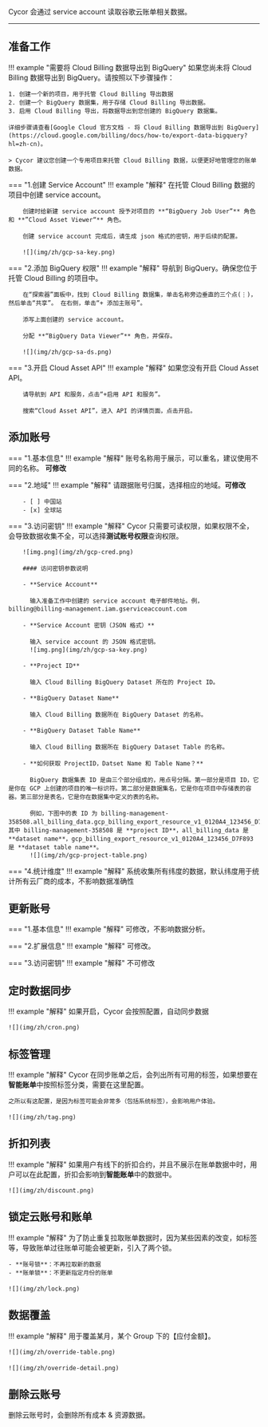 Cycor 会通过 service account 读取谷歌云账单相关数据。

---

## 准备工作
!!! example "需要将 Cloud Billing 数据导出到 BigQuery"
    如果您尚未将 Cloud Billing 数据导出到 BigQuery。请按照以下步骤操作：
    
    1. 创建一个新的项目，用于托管 Cloud Billing 导出数据
    2. 创建一个 BigQuery 数据集，用于存储 Cloud Billing 导出数据。
    3. 启用 Cloud Billing 导出，将数据导出到您创建的 BigQuery 数据集。

    详细步骤请查看[Google Cloud 官方文档 - 将 Cloud Billing 数据导出到 BigQuery](https://cloud.google.com/billing/docs/how-to/export-data-bigquery?hl=zh-cn)。

    > Cycor 建议您创建一个专用项目来托管 Cloud Billing 数据，以便更好地管理您的账单数据。

=== "1.创建 Service Account"
    !!! example "解释"
        在托管 Cloud Billing 数据的项目中创建 service account。
  
        创建时给新建 service account 授予对项目的 **“BigQuery Job User”** 角色和 **”Cloud Asset Viewer“** 角色。

        创建 service account 完成后，请生成 json 格式的密钥，用于后续的配置。

        ![](img/zh/gcp-sa-key.png)

=== "2.添加 BigQuery 权限"
    !!! example "解释"
        导航到 BigQuery。确保您位于托管 Cloud Billing 的项目中。

        在“探索器”面板中，找到 Cloud Billing 数据集，单击名称旁边垂直的三个点(⋮)，然后单击“共享”。 在右侧，单击“+ 添加主账号”。 
        
        添写上面创建的 service account。 

        分配 **“BigQuery Data Viewer”** 角色，并保存。

        ![](img/zh/gcp-sa-ds.png)

=== "3.开启 Cloud Asset API"
    !!! example "解释"
        如果您没有开启 Cloud Asset API。
        
        请导航到 API 和服务，点击“+启用 API 和服务”。

        搜索“Cloud Asset API”，进入 API 的详情页面，点击开启。

## 添加账号
=== "1.基本信息"
    !!! example "解释"
        账号名称用于展示，可以重名，建议使用不同的名称。 **可修改**

=== "2.地域"
    !!! example "解释"
        请跟据账号归属，选择相应的地域。**可修改**

        - [ ] 中国站
        - [x] 全球站

=== "3.访问密钥"
    !!! example "解释"
        Cycor 只需要可读权限，如果权限不全，会导致数据收集不全，可以选择**测试账号权限**查询权限。

        ![img.png](img/zh/gcp-cred.png)
      
        #### 访问密钥参数说明

        - **Service Account**

          输入准备工作中创建的 service account 电子邮件地址。例，billing@billing-management.iam.gserviceaccount.com

        - **Service Account 密钥（JSON 格式）**

          输入 service account 的 JSON 格式密钥。
          ![img.png](img/zh/gcp-sa-key.png)

        - **Project ID**

          输入 Cloud Billing BigQuery Dataset 所在的 Project ID。

        - **BigQuery Dataset Name**

          输入 Cloud Billing 数据所在 BigQuery Dataset 的名称。

        - **BigQuery Dataset Table Name**

          输入 Cloud Billing 数据所在 BigQuery Dataset Table 的名称。

        - **如何获取 ProjectID，Datset Name 和 Table Name？**

          BigQuery 数据集表 ID 是由三个部分组成的，用点号分隔。第一部分是项目 ID，它是你在 GCP 上创建的项目的唯一标识符。第二部分是数据集名，它是你在项目中存储表的容器。第三部分是表名，它是你在数据集中定义的表的名称。

          例如，下图中的表 ID 为 billing-management-358508.all_billing_data.gcp_billing_export_resource_v1_0120A4_123456_D7F893，其中 billing-management-358508 是 **project ID**，all_billing_data 是 **dataset name**，gcp_billing_export_resource_v1_0120A4_123456_D7F893 是 **dataset table name**。
          ![](img/zh/gcp-project-table.png)

=== "4.统计维度"
    !!! example "解释"
        系统收集所有纬度的数据，默认纬度用于统计所有云厂商的成本，不影响数据准确性


## 更新账号
=== "1.基本信息"
    !!! example "解释"
        可修改，不影响数据分析。

=== "2.扩展信息"
    !!! example "解释"
        可修改。

=== "3.访问密钥"
    !!! example "解释"
        不可修改

## 定时数据同步
!!! example "解释"
    如果开启，Cycor 会按照配置，自动同步数据

    ![](img/zh/cron.png)

## 标签管理
!!! example "解释"
    Cycor 在同步账单之后，会列出所有可用的标签，如果想要在**智能账单**中按照标签分类，需要在这里配置。

    之所以有这配置，是因为标签可能会非常多（包括系统标签），会影响用户体验。

    ![](img/zh/tag.png)

## 折扣列表
!!! example "解释"
    如果用户有线下的折扣合约，并且不展示在账单数据中时，用户可以在此配置，折扣会影响到**智能账单**中的数据中。

    ![](img/zh/discount.png)

## 锁定云账号和账单
!!! example "解释"
    为了防止重复拉取账单数据时，因为某些因素的改变，如标签等，导致账单过往账单可能会被更新，引入了两个锁。

    - **账号锁**：不再拉取新的数据
    - **账单锁**：不更新指定月份的账单

    ![](img/zh/lock.png)

## 数据覆盖
!!! example "解释"
    用于覆盖某月，某个 Group 下的【应付金额】。

    ![](img/zh/override-table.png)

    ![](img/zh/override-detail.png)

## 删除云账号
删除云账号时，会删除所有成本 & 资源数据。